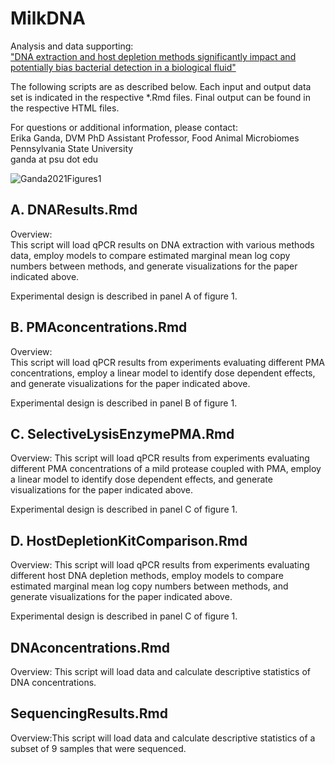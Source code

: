 # MilkDNA
Analysis and data supporting:  
["DNA extraction and host depletion methods significantly impact and potentially bias bacterial detection in a biological fluid"](https://www.biorxiv.org/content/10.1101/2020.08.21.262337v1)

The following scripts are as described below. Each input and output data set is indicated in the respective \*.Rmd files. Final output can be found in the respective HTML files.

For questions or additional information, please contact:  
Erika Ganda,  DVM  PhD
Assistant Professor, Food Animal Microbiomes  
Pennsylvania State University  
ganda at psu dot edu  

![Ganda2021Figures1](https://user-images.githubusercontent.com/47567236/106322591-0cfae700-6244-11eb-828a-73937cb17182.jpg)

## A. DNAResults.Rmd			
Overview:  
This script will load qPCR results on DNA extraction with various methods data, employ models to compare estimated marginal mean log copy numbers between methods, and generate visualizations for the paper indicated above.

Experimental design is described in panel A of figure 1.

## B. PMAconcentrations.Rmd
Overview:  
This script will load qPCR results from experiments evaluating different PMA concentrations, employ a linear model to identify dose dependent effects, and generate visualizations for the paper indicated above.

Experimental design is described in panel B of figure 1.

## C. SelectiveLysisEnzymePMA.Rmd
Overview:
This script will load qPCR results from experiments evaluating different PMA concentrations of a mild protease coupled with PMA, employ a linear model to identify dose dependent effects, and generate visualizations for the paper indicated above.

Experimental design is described in panel C of figure 1.

## D. HostDepletionKitComparison.Rmd
Overview:
This script will load qPCR results from experiments evaluating different host DNA depletion methods, employ models to compare estimated marginal mean log copy numbers between methods, and generate visualizations for the paper indicated above.

Experimental design is described in panel C of figure 1.

## DNAconcentrations.Rmd
Overview:
This script will load data and calculate descriptive statistics of DNA concentrations.

## SequencingResults.Rmd
Overview:This script will load data and calculate descriptive statistics of a subset of 9 samples that were sequenced.

